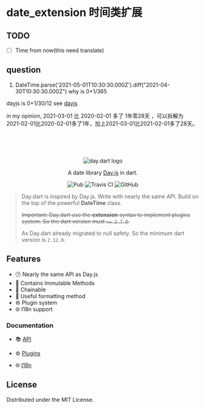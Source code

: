 # date_extension 时间类扩展

## TODO

- [ ] Time from now(this need translate)

## question

1. DateTime.parse('2021-05-01T10:30:30.000Z').diff("2021-04-30T10:30:30.000Z") why is 0+1/365

dayjs is 0+1/30/12 see [dayjs](https://github.com/iamkun/dayjs/issues/1971)

in my opinion, 2021-03-01 比 2020-02-01 多了 1年零28天 ，可以拆解为 2021-02-01比2020-02-01多了1年，加上2021-03-01比2021-02-01多了28天。

<br />
<br />
<br />

<p align="center">
  <img src="https://github.com/g1eny0ung/day.dart/blob/master/day.dart.png?raw=true" alt="day.dart logo" />
</p>
<p align="center">A date library <a href="https://github.com/iamkun/dayjs/">Day.js</a> in dart.</p>

<p align="center">
  <img alt="Pub" src="https://img.shields.io/pub/v/day.svg">
  <img src="https://travis-ci.org/dayjs/day.dart.svg?branch=master" alt="Travis CI" />
  <img alt="GitHub" src="https://img.shields.io/github/license/g1eny0ung/day.dart.svg">
</p>

> Day.dart is inspired by Day.js. Write with nearly the same API. Build on the top of the powerful **DateTime** class.
>
> ~~Important: Day.dart use the **extension** syntax to implement plugins system. So the dart version must `>= 2.7.0`.~~
>
> As Day.dart already migrated to null safety. So the minimum dart version is `2.12.0`.

## Features

- 🕒 Nearly the same API as Day.js
- 💪 Contains Immutable Methods
- 🔗 Chainable
- 👀 Useful formatting method
- ⚙️ Plugin system
- 🌐 I18n support

### Documentation

- 📚 [API](https://github.com/cn1001wang/date_extension/API.md)

- ⚙️ [Plugins](https://github.com/cn1001wang/date_extension/PLUGINS.md)

- 🌐 [I18n](https://github.com/cn1001wang/date_extension/I18N.md)

## License

Distributed under the MIT License.
